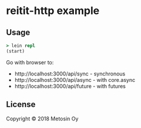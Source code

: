 # reitit-http example

## Usage

```clj
> lein repl
(start)
```

Go with browser to:

* http://localhost:3000/api/sync - synchronous
* http://localhost:3000/api/async - with core.async
* http://localhost:3000/api/future - with futures


## License

Copyright © 2018 Metosin Oy
